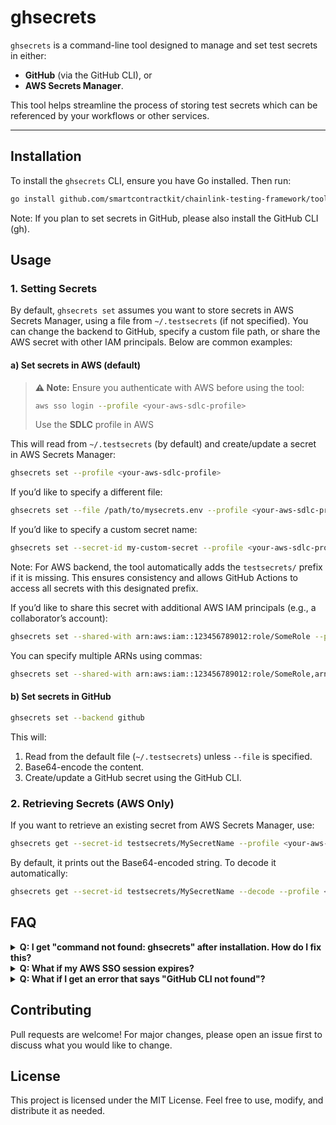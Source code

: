 # ghsecrets

`ghsecrets` is a command-line tool designed to manage and set test secrets in either:

- **GitHub** (via the GitHub CLI), or
- **AWS Secrets Manager**.

This tool helps streamline the process of storing test secrets which can be referenced by your workflows or other services.

---

## Installation

To install the `ghsecrets` CLI, ensure you have Go installed. Then run:

```sh
go install github.com/smartcontractkit/chainlink-testing-framework/tools/ghsecrets@latest
```

Note: If you plan to set secrets in GitHub, please also install the GitHub CLI (gh).

## Usage

### 1. Setting Secrets

By default, `ghsecrets set` assumes you want to store secrets in AWS Secrets Manager, using a file from `~/.testsecrets` (if not specified). You can change the backend to GitHub, specify a custom file path, or share the AWS secret with other IAM principals. Below are common examples:

#### a) Set secrets in AWS (default)

> **⚠️ Note:** Ensure you authenticate with AWS before using the tool:
>
> ```sh
> aws sso login --profile <your-aws-sdlc-profile>
> ```
> Use the **SDLC** profile in AWS 

This will read from `~/.testsecrets` (by default) and create/update a secret in AWS Secrets Manager:

```sh
ghsecrets set --profile <your-aws-sdlc-profile>
```

If you’d like to specify a different file:

```sh
ghsecrets set --file /path/to/mysecrets.env --profile <your-aws-sdlc-profile>
```

If you’d like to specify a custom secret name:

```sh
ghsecrets set --secret-id my-custom-secret --profile <your-aws-sdlc-profile>
```

Note: For AWS backend, the tool automatically adds the `testsecrets/` prefix if it is missing. This ensures consistency and allows GitHub Actions to access all secrets with this designated prefix.

If you’d like to share this secret with additional AWS IAM principals (e.g., a collaborator’s account):

```sh
ghsecrets set --shared-with arn:aws:iam::123456789012:role/SomeRole --profile <your-aws-sdlc-profile>
```

You can specify multiple ARNs using commas:

```sh
ghsecrets set --shared-with arn:aws:iam::123456789012:role/SomeRole,arn:aws:iam::345678901234:root --profile <your-aws-sdlc-profile>
```

#### b) Set secrets in GitHub

```sh
ghsecrets set --backend github
```

This will:
1. Read from the default file (`~/.testsecrets`) unless `--file` is specified.
2. Base64-encode the content.
3. Create/update a GitHub secret using the GitHub CLI.

### 2. Retrieving Secrets (AWS Only)

If you want to retrieve an existing secret from AWS Secrets Manager, use:

```sh
ghsecrets get --secret-id testsecrets/MySecretName --profile <your-aws-sdlc-profile>
```

By default, it prints out the Base64-encoded string. To decode it automatically:

```sh
ghsecrets get --secret-id testsecrets/MySecretName --decode --profile <your-aws-sdlc-profile>
```

## FAQ

<details>
<summary><strong>Q: I get "command not found: ghsecrets" after installation. How do I fix this?</strong></summary>

This error typically means the directory where Go installs its binaries is not in your system’s PATH. The binaries are usually installed in `$GOPATH/bin` or `$GOBIN`.

Steps to fix:
1. If you use `asdf`, run:

    ```sh
    asdf reshim golang
    ```

2. Otherwise, add your Go bin directory to PATH manually:
    - Find your Go bin directory:

    ```sh
    echo $(go env GOPATH)/bin
    ```

    - Add it to your shell config (e.g., `~/.bashrc`, `~/.zshrc`):

    ```sh
    export PATH="$PATH:<path-to-go-bin>"
    ```

    - Reload your shell:

    ```sh
    source ~/.bashrc  # or .zshrc, etc.
    ```

3. Alternatively, run the tool using its full path without modifying PATH:

    ```sh
    $(go env GOPATH)/bin/ghsecrets set
    ```

</details>

<details>
<summary><strong>Q: What if my AWS SSO session expires?</strong></summary>

If you see errors like `InvalidGrantException` when setting or retrieving secrets from AWS, your SSO session may have expired. Re-authenticate using:

```sh
aws sso login --profile <my-aws-profile>
```

Then try running `ghsecrets` again.

</details>

<details>
<summary><strong>Q: What if I get an error that says "GitHub CLI not found"?</strong></summary>

For GitHub secrets, this tool requires the GitHub CLI. Please install it first:

```sh
brew install gh
# or
sudo apt-get install gh
```

Then run:

```sh
gh auth login
```

and follow the prompts to authenticate.

</details>

## Contributing

Pull requests are welcome! For major changes, please open an issue first to discuss what you would like to change.

## License

This project is licensed under the MIT License. Feel free to use, modify, and distribute it as needed.

